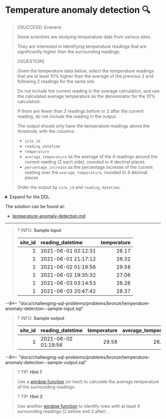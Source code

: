 # Temperature anomaly detection 🔍

> [!SUCCESS] Scenario
>
> Some scientists are studying temperature data from various sites.
>
> They are interested in identifying temperature readings that are significantly higher than the surrounding readings.

> [!QUESTION]
>
> Given the temperature data below, select the temperature readings that are at least 10% higher than the average of the previous 2 and following 2 readings for the same site.
>
> Do _not_ include the current reading in the average calculation, and use the calculated average temperature as the denominator for the 10% calculation.
>
> If there are fewer than 2 readings before or 2 after the current reading, do not include the reading in the output.
>
> The output should only have the temperature readings above the threshold, with the columns:
>
> - `site_id`
> - `reading_datetime`
> - `temperature`
> - `average_temperature` as the average of the 4 readings around the current reading (2 each side), rounded to 4 decimal places
> - `percentage_increase` as the percentage increase of the current reading over the `average_temperature`, rounded to 4 decimal places
>
> Order the output by `site_id` and `reading_datetime`.

<details>
<summary>Expand for the DDL</summary>
--8<-- "docs/challenging-sql-problems/problems/bronze/temperature-anomaly-detection.sql"
</details>

The solution can be found at:

- [temperature-anomaly-detection.md](../../solutions/bronze/temperature-anomaly-detection.md)

---

<!-- prettier-ignore -->
>? INFO: **Sample input**
>
> | site_id | reading_datetime    | temperature |
> |--------:|:--------------------|------------:|
> |       1 | 2021-06-01 02:12:31 |       26.17 |
> |       1 | 2021-06-01 21:17:12 |       26.32 |
> |       1 | 2021-06-02 01:19:56 |       29.58 |
> |       1 | 2021-06-02 19:35:32 |       27.06 |
> |       1 | 2021-06-03 03:14:53 |       26.26 |
> |       1 | 2021-06-03 20:47:42 |       28.37 |
>
--8<-- "docs/challenging-sql-problems/problems/bronze/temperature-anomaly-detection--sample-input.sql"

<!-- prettier-ignore -->
>? INFO: **Sample output**
>
> | site_id | reading_datetime    | temperature | average_temperature | percentage_increase |
> |--------:|:--------------------|------------:|--------------------:|--------------------:|
> |       1 | 2021-06-02 01:19:56 |       29.58 |             26.4525 |             11.8231 |
>
--8<-- "docs/challenging-sql-problems/problems/bronze/temperature-anomaly-detection--sample-output.sql"

<!-- prettier-ignore -->
>? TIP: **Hint 1**
>
> Use a [window function](../../../from-excel-to-sql/main-concepts/window-functions.md) (or two!) to calculate the average temperature of the surrounding readings.

<!-- prettier-ignore -->
>? TIP: **Hint 2**
>
> Use another [window function](../../../from-excel-to-sql/main-concepts/window-functions.md) to identify rows with at least 4 surrounding readings (2 before and 2 after).
